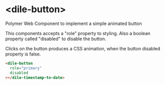# \<dile-button\>

Polymer Web Component to implement a simple animated button

This components accepts a "role" property to styling.
Also a boolean property called "disabled" to disable the button.

Clicks on the button produces a CSS animation, when the button disabled property is false.

```html
<dile-button
  role="primary"
  disabled
></dile-timestamp-to-date>
```